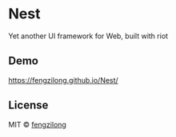 # Nest

Yet another UI framework for Web, built with riot

## Demo

https://fengzilong.github.io/Nest/

## License

MIT &copy; [fengzilong](https://github.com/fengzilong)

